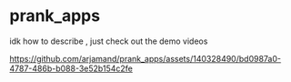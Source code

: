 # prank_apps
 idk how to describe , just check out the demo videos 


https://github.com/arjamand/prank_apps/assets/140328490/bd0987a0-4787-486b-b088-3e52b154c2fe

